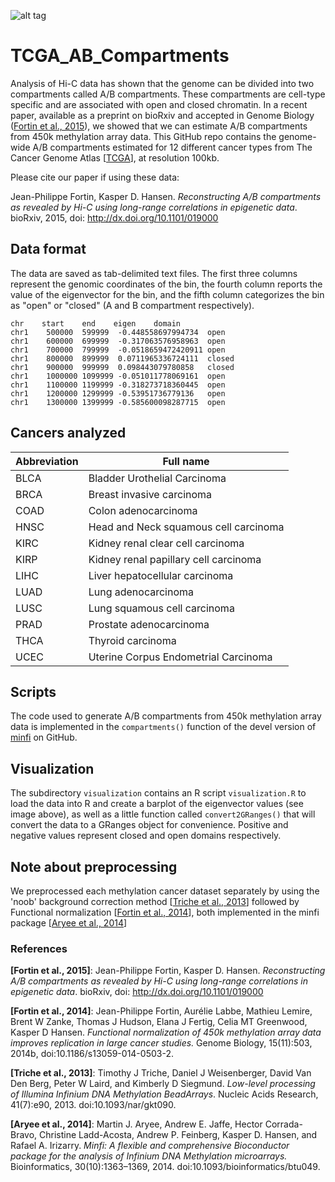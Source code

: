 ![alt tag](https://raw.github.com/jfortin1/TCGA_AB_Compartments/master/figures/try.png)

# TCGA_AB_Compartments

Analysis of Hi-C data has shown that the genome can be divided into two compartments
called A/B compartments. These compartments are cell-type specific and are
associated with open and closed chromatin. In a recent paper, available as a preprint on bioRxiv and accepted in Genome Biology ([Fortin et al., 2015](http://biorxiv.org/content/early/2015/06/03/019000.full-text.pdf+html)), we showed that we can estimate A/B compartments from 450k methylation array data. This GitHub repo contains the genome-wide A/B compartments estimated for 12 different cancer types from The Cancer Genome Atlas [[TCGA](http://cancergenome.nih.gov/)], at resolution 100kb.

Please cite our paper if using these data:

Jean-Philippe Fortin, Kasper D. Hansen. *Reconstructing A/B compartments as revealed by Hi-C using long-range correlations in epigenetic data*. bioRxiv, 2015, doi: http://dx.doi.org/10.1101/019000



## Data format
The data are saved as tab-delimited text files. The first three columns represent the genomic coordinates of the bin, the fourth column reports the value of the eigenvector for the bin, and the fifth column categorizes the bin as "open" or "closed" (A and B compartment respectively). 
```{}
chr    start    end    eigen    domain
chr1	500000	599999	-0.448558697994734	open
chr1	600000	699999	-0.317063576958963	open
chr1	700000	799999	-0.0518659472420911	open
chr1	800000	899999	0.0711965336724111	closed
chr1	900000	999999	0.098443079780858	closed
chr1	1000000	1099999	-0.051011778069161	open
chr1	1100000	1199999	-0.318273718360445	open
chr1	1200000	1299999	-0.53951736779136	open
chr1	1300000	1399999	-0.585600098287715	open

```

## Cancers analyzed

| Abbreviation        | Full name           | 
| ------------- |-------------| 
| BLCA     | Bladder Urothelial Carcinoma | 
| BRCA | Breast invasive carcinoma |
| COAD | Colon adenocarcinoma |
| HNSC | Head and Neck squamous cell carcinoma |
| KIRC | Kidney renal clear cell carcinoma |
| KIRP | Kidney renal papillary cell carcinoma |
| LIHC | Liver hepatocellular carcinoma |
| LUAD | Lung adenocarcinoma |
| LUSC | Lung squamous cell carcinoma |
| PRAD | Prostate adenocarcinoma |
| THCA | Thyroid carcinoma |
| UCEC | Uterine Corpus Endometrial Carcinoma |

## Scripts

The code used to generate A/B compartments from 450k methylation array data is implemented in the `compartments()` function of the devel version of [minfi](https://github.com/kasperdanielhansen/minfi/blob/master/R/compartments.R) on GitHub.

## Visualization 

The subdirectory `visualization` contains an R script `visualization.R` to load the data into R and create a barplot of the eigenvector values (see image above), as well as a little function called `convert2GRanges()` that will convert the data to a GRanges object for convenience. Positive and negative values represent closed and open domains respectively. 

## Note about preprocessing

We preprocessed each methylation cancer dataset separately by using the 'noob' background correction method [[Triche et al., 2013](http://www.ncbi.nlm.nih.gov/pmc/articles/PMC3627582/)] followed by Functional normalization [[Fortin et al., 2014](http://www.genomebiology.com/2014/15/12/503)], both implemented in the minfi package [[Aryee et al., 2014](http://www.ncbi.nlm.nih.gov/pmc/articles/PMC4016708/)]  

### References

**[Fortin et al., 2015]**: Jean-Philippe Fortin, Kasper D. Hansen. *Reconstructing A/B compartments as revealed by Hi-C using long-range correlations in epigenetic data*. bioRxiv, doi: http://dx.doi.org/10.1101/019000

**[Fortin et al., 2014]**: Jean-Philippe Fortin, Aurélie Labbe, Mathieu Lemire, Brent W Zanke, Thomas J Hudson, Elana J Fertig, Celia MT Greenwood, Kasper D Hansen. *Functional normalization of 450k methylation array data improves replication in large cancer studies.* Genome Biology, 15(11):503, 2014b, doi:10.1186/s13059-014-0503-2.

**[Triche et al., 2013]**: Timothy J Triche, Daniel J Weisenberger, David Van Den Berg, Peter W Laird, and Kimberly
D Siegmund. *Low-level processing of Illumina Infinium DNA Methylation
BeadArrays*. Nucleic Acids Research, 41(7):e90, 2013. doi:10.1093/nar/gkt090.

**[Aryee et al., 2014]**: Martin J. Aryee, Andrew E. Jaffe, Hector Corrada-Bravo, Christine Ladd-Acosta, Andrew
P. Feinberg, Kasper D. Hansen, and Rafael A. Irizarry. *Minfi: A flexible and comprehensive
Bioconductor package for the analysis of Infinium DNA Methylation microarrays.*
Bioinformatics, 30(10):1363–1369, 2014. doi:10.1093/bioinformatics/btu049.






